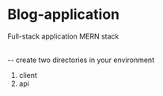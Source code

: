 # Blog-application
Full-stack application MERN stack

\
-- create two directories in your environment 
1. client
2. api




